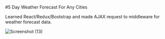 #5 Day Weather Forecast For Any Cities

Learned React/Redux/Bootstrap and made AJAX request to middleware for weather forecast data.

![Screenshot (13)](https://user-images.githubusercontent.com/47575608/101296715-cd7ec400-37d9-11eb-909a-5c4657882c53.png)
